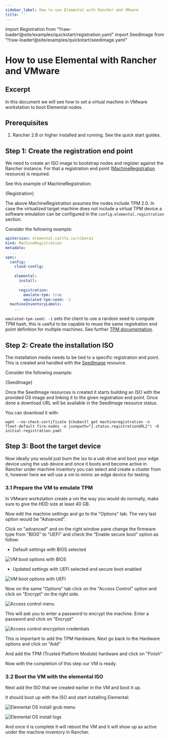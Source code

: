 ```yaml
---
sidebar_label: How to use Elemental with Rancher and VMware
title: ''
---
```


<head>
  <link rel="canonical" href="https://elemental.docs.rancher.com/rancher-vmware"/>
</head>

import Registration from "!!raw-loader!@site/examples/quickstart/registration.yaml"
import SeedImage from "!!raw-loader!@site/examples/quickstart/seedimage.yaml"

# How to use Elemental with Rancher and VMware

## Excerpt

In this document we will see how to set a virtual machine in VMware workstation to boot Elemental nodes.

## Prerequisites

1. Rancher 2.8 or higher installed and running. See the quick start guides.

## Step 1: Create the registration end point

We need to create an ISO image to bootstrap nodes and register against the Rancher instance. For that
a registration end point ([MachineRegistration](machineregistration-reference.md) resource) is required.

See this example of MachineRegistration:

<CodeBlock language="yaml" title="registration.yaml" showLineNumbers>{Registration}</CodeBlock>

The above MachineRegistration assumes the nodes include TPM 2.0. In case the virtualized target machine does
not include a virtual TPM device a software emulation can be configured in the
`config.elemental.registration` section.

Consider the following example:

```yaml showLineNumbers
apiVersion: elemental.cattle.io/v1beta1
kind: MachineRegistration
metadata:
  ...
spec:
  config:
    cloud-config:
      ...
    elemental:
      install:
        ...
      registration:
        emulate-tpm: true
        emulated-tpm-seed: -1
  machineInventoryLabels:
    ...
```

`emulated-tpm-seed: -1` sets the client to use a random seed to compute TPM hash, this is useful to be capable
to reuse the same registration end point definition for multiple machines. See further [TPM documentation](tpm.md).

## Step 2: Create the installation ISO

The installation media needs to be tied to a specific registration end point. This is created and handled
with the [SeedImage](seedimage-reference.md) resource.

Consider the following example:

<CodeBlock language="yaml" title="seedimage.yaml" showLineNumbers>{SeedImage}</CodeBlock>

Once the SeedImage resources is created it starts building an ISO with the provided OS image and linking it to
the given registration end point. Once done a download URL will be available in the SeedImage resource status.

You can download it with:

```shell
wget --no-check-certificate $(kubectl get machineregistration -n fleet-default fire-nodes -o jsonpath="{.status.registrationURL}") -O initial-registration.yaml
```

## Step 3: Boot the target device

Now ideally you would just burn the iso to a usb drive and boot your edge device using the usb device and once it boots and become active in Rancher under machine inventory you can select and create a cluster from it, however here we will use a vm to mimic an edge device for testing.

### 3.1 Prepare the VM to emulate TPM

In VMware workstation create a vm the way you would do normally, make sure to give the HDD size at least 40 GB.

Now edit the machine settings and go to the "Options" tab. The very last option would be "Advanced".

Click on "advanced" and on the right window pane change the firmware type from "BIOS" to "UEFI" and check the "Enable secure boot" option as follow:

* Default settings with BIOS selected

![VM boot options with BIOS](images/rancher-vmware-vm-boot-bios.png)

* Updated settings with UEFI selected and secure boot enabled

![VM boot options with UEFI](images/rancher-vmware-vm-boot-uefi.png)

Now on the same "Options" tab click on the "Access Control" option and click on "Encrypt" on the right side.

![Access control menu](images/rancher-vmware-access-control-menu.png)

This will ask you to enter a password to encrypt the machine. Enter a password and click on "Encrypt"

![Access control encryption credentials](images/rancher-vmware-access-control-encrypt.png)  

This is important to add the TPM Hardware. Next go back to the Hardware options and click on "Add"

And add the TPM (Trusted Platform Module) hardware and click on "Finish"

Now with the completion of this step our VM is ready.

### 3.2 Boot the VM with the elemental ISO

Next add the ISO that we created earlier in the VM and boot it up.

It should boot up with the ISO and start installing Elemental:

![Elemental OS install grub menu](images/rancher-vmware-elemental-install-grub.png)

![Elemental OS install logs](images/rancher-vmware-elemental-install-logs.png)

And once it is complete it will reboot the VM and it will show up as active under the machine inventory in Rancher.

